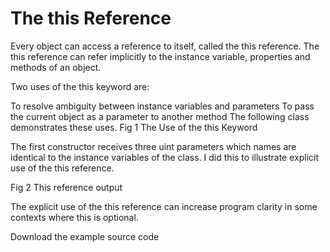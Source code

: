 # The this Reference

Every object can access a reference to itself, called the this reference. The this reference can refer implicitly to the instance variable, properties and methods of an object.

Two uses of the this keyword are:

To resolve ambiguity between instance variables and parameters
To pass the current object as a parameter to another method
The following class demonstrates these uses.
Fig 1 The Use of the this Keyword



The first constructor receives three uint parameters which names are identical to the instance variables of the class. I did this to illustrate explicit use of the this reference.

Fig 2 This reference output



The explicit use of the this reference can increase program clarity in some contexts where this is optional.

Download the example source code
